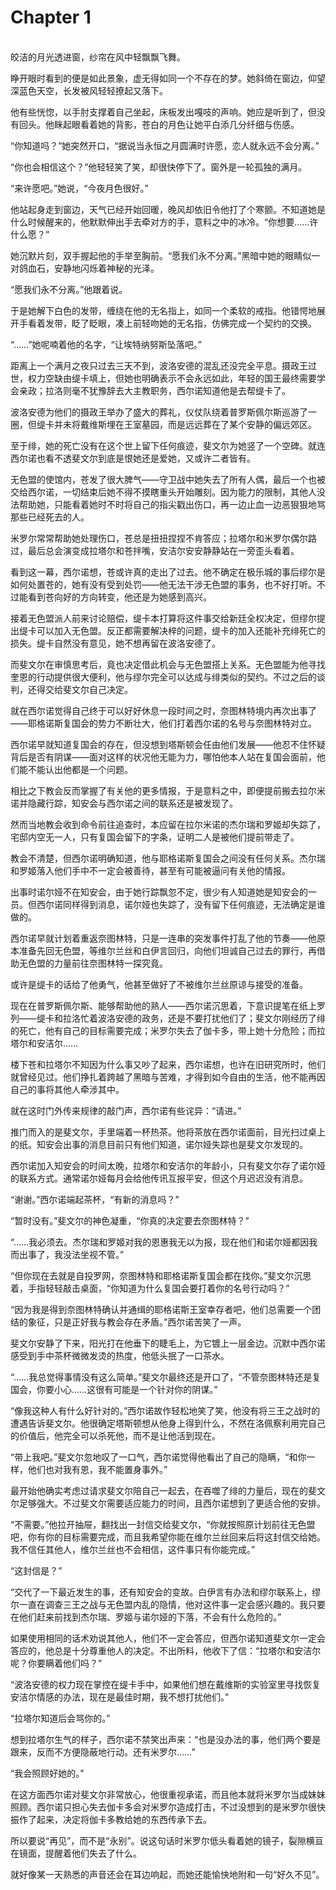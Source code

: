 # Chapter 1

<br>
皎洁的月光透进窗，纱帘在风中轻飘飘飞舞。

睁开眼时看到的便是如此景象，虚无得如同一个不存在的梦。她斜倚在窗边，仰望深蓝色天空，长发被风轻轻撩起又落下。

他有些恍惚，以手肘支撑着自己坐起，床板发出嘎吱的声响。她应是听到了，但没有回头。他眯起眼看着她的背影，苍白的月色让她平白添几分纤细与伤感。

“你知道吗？”她突然开口，“据说当永恒之月圆满时许愿，恋人就永远不会分离。”

“你也会相信这个？”他轻轻笑了笑，却很快停下了。窗外是一轮孤独的满月。

“来许愿吧。”她说，“今夜月色很好。”

他站起身走到窗边，天气已经开始回暖，晚风却依旧令他打了个寒颤。不知道她是什么时候醒来的，他默默伸出手去牵对方的手，意料之中的冰冷。“你想要……许什么愿？”

她沉默片刻，双手握起他的手举至胸前。“愿我们永不分离。”黑暗中她的眼睛似一对鸽血石，安静地闪烁着神秘的光泽。

“愿我们永不分离。”他跟着说。

于是她解下白色的发带，缠绕在他的无名指上，如同一个柔软的戒指。他错愕地展开手看着发带，眨了眨眼，凑上前轻吻她的无名指，仿佛完成一个契约的交换。

“……”她呢喃着他的名字，“让埃特纳努斯坠落吧。”

距离上一个满月之夜只过去三天不到，波洛安德的混乱还没完全平息。摄政王过世，权力空缺由缇卡填上，但她也明确表示不会永远如此，年轻的国王最终需要学会亲政；拉洛则毫不犹豫辞去大主教职务，西尔诺知道他是去帮缇卡了。

波洛安德为他们的摄政王举办了盛大的葬礼，仪仗队绕着普罗斯佩尔斯巡游了一圈，但缇卡并未将戴维斯埋在王室墓园，而是远远葬在了某个安静的偏远郊区。

至于绯，她的死亡没有在这个世上留下任何痕迹，斐文尔为她竖了一个空碑。就连西尔诺也看不透斐文尔到底是恨她还是爱她，又或许二者皆有。

无色盟的使馆内，苍发了很大脾气——守卫战中她失去了所有人偶，最后一个也被交给西尔诺，一切结束后她不得不摸瞎重头开始雕刻。因为能力的限制，其他人没法帮助她，只能看着她时不时将自己的指尖戳出伤口，再一边止血一边恶狠狠地骂那些已经死去的人。

米罗尔常常帮助她处理伤口，苍总是扭扭捏捏不肯答应；拉塔尔和米罗尔偶尔路过，最后总会演变成拉塔尔和苍拌嘴，安洁尔安安静静站在一旁歪头看着。

看到这一幕，西尔诺想，苍或许真的走出了过去。他不确定在极乐城的事后缪尔是如何处置苍的，她有没有受到处罚——他无法干涉无色盟的事务，也不好打听。不过能看到苍向好的方向转变，他还是为她感到高兴。

接着无色盟派人前来讨论赔偿，缇卡本打算将这件事交给新廷全权决定，但缪尔提出缇卡可以加入无色盟。反正都需要解决梓的问题，缇卡的加入还能补充绯死亡的损失。缇卡自然没有意见，她不想再留在波洛安德了。

而斐文尔在审慎思考后，竟也决定借此机会与无色盟搭上关系。无色盟能为他寻找奎恩的行动提供很大便利，他与缪尔完全可以达成与绯类似的契约。不过之后的谈判，还得交给斐文尔自己决定。

就在西尔诺觉得自己终于可以好好休息一段时间之时，奈图林特境内再次出事了——耶格诺斯复国会的势力不断壮大，他们打着西尔诺的名号与奈图林特对立。

西尔诺早就知道复国会的存在，但没想到塔斯顿会任由他们发展——他忍不住怀疑背后是否有阴谋——面对这样的状况他无能为力，哪怕他本人站在复国会面前，他们能不能认出他都是一个问题。

相比之下教会反而掌握了有关他的更多情报，于是意料之中，即便提前搬去拉尔米诺并隐藏行踪，知安会与西尔诺之间的联系还是被发现了。

然而当地教会收到命令前往追查时，本应留在拉尔米诺的杰尔瑞和罗姬却失踪了，宅邸内空无一人，只有复国会留下的字条，证明二人是被他们提前带走了。

教会不清楚，但西尔诺明确知道，他与耶格诺斯复国会之间没有任何关系。杰尔瑞和罗姬落入他们手中不一定会被善待，甚至有可能被逼问有关他的情报。

出事时诺尔娅不在知安会，由于她行踪飘忽不定，很少有人知道她是知安会的一员。但西尔诺同样得到消息，诺尔娅也失踪了，没有留下任何痕迹，无法确定是谁做的。

西尔诺早就计划着重返奈图林特，只是一连串的突发事件打乱了他的节奏——他原本准备先回无色盟，等维尔兰丝和白伊言回归，向他们坦诚自己过去的罪行，再借助无色盟的力量前往奈图林特一探究竟。

或许是缇卡的话给了他勇气，他甚至做好了不被维尔兰丝原谅与接受的准备。

现在在普罗斯佩尔斯、能够帮助他的熟人——西尔诺沉思着，下意识提笔在纸上罗列——缇卡和拉洛忙着波洛安德的政务，还是不要打扰他们了；斐文尔刚经历了绯的死亡，他有自己的目标需要完成；米罗尔失去了伽卡多，带上她十分危险；而拉塔尔和安洁尔……

楼下苍和拉塔尔不知因为什么事又吵了起来，西尔诺想，也许在旧研究所时，他们就曾经见过。他们挣扎着跨越了黑暗与苦难，才得到如今自由的生活，他不能再因自己的事将其他人牵涉其中。

就在这时门外传来规律的敲门声，西尔诺有些诧异：“请进。”

推门而入的是斐文尔，手里端着一杯热茶。他将茶放在西尔诺面前，目光扫过桌上的纸。知安会出事的消息目前只有他们知道，诺尔娅失踪也是斐文尔发现的。

西尔诺加入知安会的时间太晚，拉塔尔和安洁尔的年龄小，只有斐文尔存了诺尔娅的联系方式。通常诺尔娅每月会给他传讯互报平安，但这个月迟迟没有消息。

“谢谢。”西尔诺端起茶杯，“有新的消息吗？”

“暂时没有。”斐文尔的神色凝重，“你真的决定要去奈图林特？”

“……我必须去。杰尔瑞和罗姬对我的恩惠我无以为报，现在他们和诺尔娅都因我而出事了，我没法坐视不管。”

“但你现在去就是自投罗网，奈图林特和耶格诺斯复国会都在找你。”斐文尔沉思着，手指轻轻敲击桌面，“你知道为什么复国会要打着你的名号行动吗？”

“因为我是得到奈图林特确认并通缉的耶格诺斯王室幸存者吧，他们总需要一个团结的象征，只是正好我与教会存在矛盾。”西尔诺苦笑了一声。

斐文尔安静了下来，阳光打在他垂下的睫毛上，为它镀上一层金边。沉默中西尔诺感受到手中茶杯微微发烫的热度，他低头抿了一口茶水。

“……我总觉得事情没有这么简单。”斐文尔最终还是开口了，“不管奈图林特还是复国会，你要小心……这很有可能是一个针对你的阴谋。”

“像我这种人有什么好针对的。”西尔诺故作轻松地笑了笑，他没有将三王之战时的遭遇告诉斐文尔。他很确定塔斯顿想从他身上得到什么，不然在洛佩察利用完自己的价值后，他完全可以杀死他，而不是让他活到现在。

“带上我吧。”斐文尔忽地叹了一口气，西尔诺觉得他看出了自己的隐瞒，“和你一样，他们也对我有恩，我不能置身事外。”

最开始他确实考虑过请求斐文尔陪自己一起去，在吞噬了绯的力量后，现在的斐文尔足够强大。不过斐文尔需要适应能力的时间，且西尔诺想到了更适合他的安排。

“不需要。”他拉开抽屉，翻找出一封信交给斐文尔，“你就按照原计划前往无色盟吧，你有你的目标需要完成，而且我希望你能在维尔兰丝回来后将这封信交给她。我不信任其他人，维尔兰丝也不会相信，这件事只有你能完成。”

“这封信是？”

“交代了一下最近发生的事，还有知安会的变故。白伊言有办法和缪尔联系上，缪尔一直在调查三王之战与无色盟内乱的隐情，他对这件事一定会感兴趣的。我只要在他们赶来前找到杰尔瑞、罗姬与诺尔娅的下落，不会有什么危险的。”

如果使用相同的话术劝说其他人，他们不一定会答应，但西尔诺知道斐文尔一定会答应的，他总是十分尊重他人的决定。不出所料，他收下了信：“拉塔尔和安洁尔呢？你要瞒着他们吗？”

“波洛安德的权力现在掌控在缇卡手中，如果他们想在戴维斯的实验室里寻找恢复安洁尔情感的办法，现在是最佳时期，我不想打扰他们。”

“拉塔尔知道后会骂你的。”

想到拉塔尔生气的样子，西尔诺不禁笑出声来：“也是没办法的事，他们两个要是跟来，反而不方便隐蔽地行动。还有米罗尔……”

“我会照顾好她的。”

在这方面西尔诺对斐文尔非常放心，他很重视承诺，而且他本就将米罗尔当成妹妹照顾。西尔诺只担心失去伽卡多会对米罗尔造成打击，不过没想到的是米罗尔很快振作了起来，决定将伽卡多教给她的东西传承下去。

所以要说“再见”，而不是“永别”。说这句话时米罗尔低头看着她的镜子，裂隙横亘在镜面，提醒着他们失去了什么。

就好像某一天熟悉的声音还会在耳边响起，而她还能愉快地附和一句“好久不见”。
